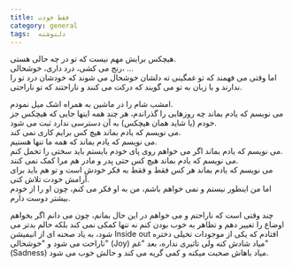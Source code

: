 ```yaml
---
title: فقط خودت
category: general
tags:  دلنوشته
---
```


هیچکس برایش مهم نیست که تو در چه حالی هستی.<br /> 
رنج می کشی، درد داری، خوشحالی، ...  <br />
اما وقتی می فهمند که تو غمگینی ته دلشان خوشحال می شوند که خودشان درد تو را ندارند و با زبان به تو می گویند که درکت می کنند و ناراحتند که تو ناراحتی. 

امشب شام را در ماشین به همراه اشک میل نمودم.  <br />
می نویسم که یادم بماند چه روزهایی را گذراندم، هر چند همه اینها جایی که هیچکس جز خودم (یا شاید همان هیچکس) به آن دسترسی ندارد ثبت می شود. <br />
می نویسم که یادم بماند هیچ کس برایم کاری نمی کند‌.  <br />
می نویسم که یادم بماند که همه ما تنها هستیم.  <br />
می نویسم که یادم بماند اگر می خواهم روی پای خودم بایستم باید سختی را تحمل کنم. <br />
 می نویسم که یادم بماند هیچ کس حتی پدر و مادر هم مرا کمک نمی کنند.  <br />
می نویسم که یادم بماند هر کس فقط و فقط به فکر خودش است و تو هم باید برای آرامش خودت تلاش کنی.  <br />
اما من اینطور نیستم و نمی خواهم باشم، من به او فکر می کنم، چون او را از خودم بیشتر دوست دارم. <br />

چند وقتی است که ناراحتم و می خواهم در این حال بمانم، چون می دانم اگر بخواهم اوضاع را تغییر دهم و تظاهر به خوب بودن کنم نه تنها کمکی نمی کند بلکه حالم بدتر می شود، به یاد صحنه ای از انیمیشن Inside out افتادم که یکی از موجودات تخیلی دختره ناراحت می شود و "خوشحالی" (Joy) میاد شادش کنه ولی تاثیری نداره، بعد "غم" (Sadness) میاد باهاش صحبت میکنه و کمی گریه می کند و حالش خوب می شود.




